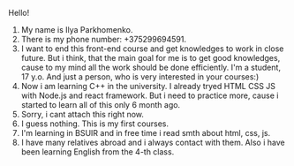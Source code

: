 Hello!
1. My name is Ilya Parkhomenko.
2. There is my phone number: +375299694591.
3. I want to end this front-end course and get knowledges to work in close future. But i think, that the main goal for me is to get good knowledges, cause to my mind all the work should be done efficiently.
I'm a student, 17 y.o. And just a person, who is very interested in your courses:)
4. Now i am learning C++ in the university. I already tryed HTML CSS JS with Node.js and react framework. But i need to practice more, cause i started to learn all of this only 6 month ago.
5. Sorry, i cant attach this right now.
6. I guess nothing. This is my first courses.
7. I'm learning in BSUIR and in free time i read smth about html, css, js.
8. I have many relatives abroad and i always contact with them. Also i have been learning English from the 4-th class.
